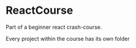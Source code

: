 # ReactCourse
Part of a beginner react crash-course. 

Every project within the course has its own folder
